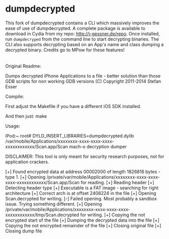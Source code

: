 dumpdecrypted
=============

This fork of dumpdecrypted contains a CLI which massively improves the ease of use of dumpdecrypted. A complete package is available to download in Cydia from my repo: <a>http://j-gessner.de/repo</a>. Once installed, run `dumpdecryped` from the command line to start decrypting binaries. The CLI also supports decrypting based on an App's name and class dumping a decrypted binary. Credits go to MPow for these features!
<br>
<br>
<br>
Original Readme:

Dumps decrypted iPhone Applications to a file - better solution than those GDB scripts for non working GDB versions
(C) Copyright 2011-2014 Stefan Esser


Compile:

First adjust the Makefile if you have a different iOS SDK installed.

And then just: make


Usage:

iPod:~ root# DYLD_INSERT_LIBRARIES=dumpdecrypted.dylib /var/mobile/Applications/xxxxxxxx-xxxx-xxxx-xxxx-xxxxxxxxxxxx/Scan.app/Scan
mach-o decryption dumper

DISCLAIMER: This tool is only meant for security research purposes, not for application crackers.

[+] Found encrypted data at address 00002000 of length 1826816 bytes - type 1.
[+] Opening /private/var/mobile/Applications/xxxxxxxx-xxxx-xxxx-xxxx-xxxxxxxxxxxx/Scan.app/Scan for reading.
[+] Reading header
[+] Detecting header type
[+] Executable is a FAT image - searching for right architecture
[+] Correct arch is at offset 2408224 in the file
[+] Opening Scan.decrypted for writing.
[-] Failed opening. Most probably a sandbox issue. Trying something different.
[+] Opening /private/var/mobile/Applications/xxxxxxxx-xxxx-xxxx-xxxx-xxxxxxxxxxxx/tmp/Scan.decrypted for writing.
[+] Copying the not encrypted start of the file
[+] Dumping the decrypted data into the file
[+] Copying the not encrypted remainder of the file
[+] Closing original file
[+] Closing dump file
